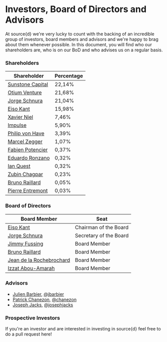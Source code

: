 # Investors, Board of Directors and Advisors
At source{d} we're very lucky to count with the backing of an incredible group of investors, board members and advisors and we're happy to brag about them whenever possible. In this document, you will find who our shareholders are, who is on our BoD and who advises us on a regular basis.<br>
### Shareholders
Shareholder | Percentage
------------|------------
[Sunstone Capital](http://sunstone.eu/) | 22,14%
[Otium Venture](http://www.otiumcapital.com/) | 21,68%
[Jorge Schnura](https://linkedin.com/in/jorgeschnura) | 21,04%
[Eiso Kant](https://linkedin.com/in/eisokant) | 15,98%
[Xavier Niel](https://en.wikipedia.org/wiki/Xavier_Niel) | 7,46%
[Impulse](http://www.impulse.com.kw/portfolio/) | 5,90%
[Philip von Have](https://linkedin.com/in/philip-von-have-29b46a20) | 3,39%
[Marcel Zegger](https://linkedin.com/in/marcel-zegger-65751b5) | 1,07%
[Fabien Potencier](https://linkedin.com/in/fabienpotencier) | 0,37%
[Eduardo Ronzano](https://linkedin.com/in/eduardoronzano) | 0,32%
[Ian Quest](https://linkedin.com/in/ian-quest-918422b) | 0,32%
[Zubin Chagpar](https://linkedin.com/in/zubinchagpar) | 0,23%
[Bruno Raillard](https://linkedin.com/in/brunoraillard) | 0,05%
[Pierre Entremont](https://linkedin.com/in/pierreentremont) | 0,03%

### Board of Directors
Board Member | Seat
-------------|-------------
[Eiso Kant](https://linkedin.com/in/eisokant) | Chairman of the Board
[Jorge Schnura](https://linkedin.com/in/jorgeschnura) | Secretary of the Board
[Jimmy Fussing](https://linkedin.com/in/jinielsen) | Board Member
[Bruno Raillard](https://linkedin.com/in/brunoraillard) | Board Member
[Jean de la Rochebrochard](https://linkedin.com/in/jeandlr) | Board Member
[Izzat Abou-Amarah](https://linkedin.com/in/izzat-abou-amarah-7a79691) | Board Member

### Advisors
* [Julien Barbier](https://linkedin.com/in/julienbarbier), [@jbarbier](https://github.com/jbarbier)
* [Patrick Chanezon](https://www.linkedin.com/in/chanezon/), [@chanezon](https://github.com/chanezon)
* [Joseph Jacks](https://www.linkedin.com/in/josephjacks/), [@josephjacks](https://github.com/josephjacks)


### Prospective Investors
If you're an investor and are interested in investing in source{d} feel free to do a pull request here!

